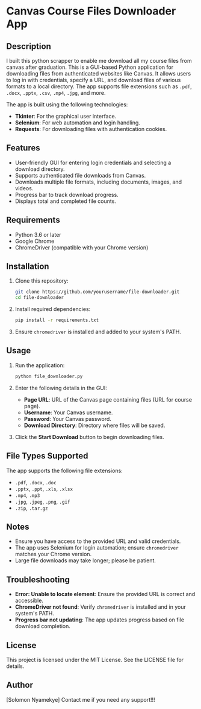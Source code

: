 # Canvas Course Files Downloader App

## Description
I built this python scrapper to enable me download all my course files from canvas after graduation. This is a GUI-based Python application for downloading files from authenticated websites like Canvas. It allows users to log in with credentials, specify a URL, and download files of various formats to a local directory. The app supports file extensions such as `.pdf`, `.docx`, `.pptx`, `.csv`, `.mp4`, `.jpg`, and more.

The app is built using the following technologies:
- **Tkinter**: For the graphical user interface.
- **Selenium**: For web automation and login handling.
- **Requests**: For downloading files with authentication cookies.

## Features
- User-friendly GUI for entering login credentials and selecting a download directory.
- Supports authenticated file downloads from Canvas.
- Downloads multiple file formats, including documents, images, and videos.
- Progress bar to track download progress.
- Displays total and completed file counts.

## Requirements
- Python 3.6 or later
- Google Chrome
- ChromeDriver (compatible with your Chrome version)

## Installation
1. Clone this repository:
   ```bash
   git clone https://github.com/yourusername/file-downloader.git
   cd file-downloader
   ```

2. Install required dependencies:
   ```bash
   pip install -r requirements.txt
   ```

3. Ensure `chromedriver` is installed and added to your system's PATH.

## Usage
1. Run the application:
   ```bash
   python file_downloader.py
   ```

2. Enter the following details in the GUI:
   - **Page URL**: URL of the Canvas page containing files (URL for course page).
   - **Username**: Your Canvas username.
   - **Password**: Your Canvas password.
   - **Download Directory**: Directory where files will be saved.

3. Click the **Start Download** button to begin downloading files.

## File Types Supported
The app supports the following file extensions:
- `.pdf`, `.docx`, `.doc`
- `.pptx`, `.ppt`, `.xls`, `.xlsx`
- `.mp4`, `.mp3`
- `.jpg`, `.jpeg`, `.png`, `.gif`
- `.zip`, `.tar.gz`

## Notes
- Ensure you have access to the provided URL and valid credentials.
- The app uses Selenium for login automation; ensure `chromedriver` matches your Chrome version.
- Large file downloads may take longer; please be patient.

## Troubleshooting
- **Error: Unable to locate element**: Ensure the provided URL is correct and accessible.
- **ChromeDriver not found**: Verify `chromedriver` is installed and in your system's PATH.
- **Progress bar not updating**: The app updates progress based on file download completion.

## License
This project is licensed under the MIT License. See the LICENSE file for details.

## Author
[Solomon Nyamekye]
Contact me if you need any support!!!
